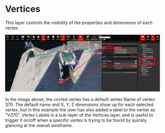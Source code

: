 # Vertices

This layer controls the visibility of the properties and dimensions of each vertex. 

![](../.gitbook/assets/vertices-layer_project-18362.gif)

In the image above, the circled vertex has a default vertex Name of vertex 370. The default name and X, Y, Z dimensions show up for each selected vertex, but in this example the user has also added a label to the vertex as "V370". Vertex Labels is a sub-layer of the Vertices layer, and is useful to trigger it on/off when a specific vertex is trying to be found by quickly glancing at the overall wireframe.

